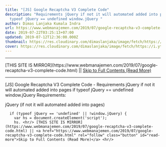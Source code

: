 ```yaml
---
title: "[JS] Google Recaptcha V3 Complete Code"
description: "Requirements jQuery if not it will automated added into pages if
  typeof jQuery == undefined window.jQuery "
author: Dimas Lanjaka Kumala Indra
url: https://www.webmanajemen.com/2019/07/google-recaptcha-v3-complete-code.html
date: 2019-07-22T03:25:13+07:00
updated: 2019-07-12T12:36:00.000Z
thumbnail: https://res.cloudinary.com/dimaslanjaka/image/fetch/https://i.ytimg.com/vi/tbvxFW4UJdU/maxresdefault.jpg
cover: https://res.cloudinary.com/dimaslanjaka/image/fetch/https://i.ytimg.com/vi/tbvxFW4UJdU/maxresdefault.jpg
---
```


<hr/> [THIS SITE IS MIRROR](https://www.webmanajemen.com/2019/07/google-recaptcha-v3-complete-code.html) || <a href="https://www.webmanajemen.com/2019/07/google-recaptcha-v3-complete-code.html" rel="follow" class="button" id="read-more">Skip to Full Contents (Read More)</a> <hr/> [JS] Google Recaptcha V3 Complete Code - Requirements jQuery if not it will automated added into pages if typeof jQuery == undefined window.jQuery  Requirements:  
    
jQuery (if not it will automated added into pages) 
    
      if (typeof jQuery == 'undefined' || !window.jQuery) {
        var hs = document.createElement('script');
        hs. <hr/> [THIS SITE IS MIRROR](https://www.webmanajemen.com/2019/07/google-recaptcha-v3-complete-code.html) || <a href="https://www.webmanajemen.com/2019/07/google-recaptcha-v3-complete-code.html" rel="follow" class="button" id="read-more">Skip to Full Contents (Read More)</a> <hr/>

<script>
    if (location.host.includes('dimaslanjaka12')) {
      location.replace('https://www.webmanajemen.com/2019/07/google-recaptcha-v3-complete-code.html');
    }
  </script>
